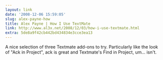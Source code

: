 ```yaml
---
layout: link
date: '2008-12-06 15:59:05'
slug: alex-payne-how
title: Alex Payne | How I Use TextMate
link: http://www.al3x.net/2008/12/03/how-i-use-textmate.html
extra: 5de8a9f42cb442bd434834e3cce3ea13
---
```


A nice selection of three Textmate add-ons to try. Particularly like the look of "Ack in Project", ack is great and Textmate's Find in Project, um... isn't.